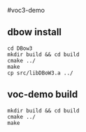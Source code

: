 #voc3-demo
## dbow install 
    cd DBow3
    mkdir build && cd build
    cmake ../
    make
    cp src/libDBoW3.a ../
## voc-demo build
    mkdir build && cd build
    cmake ../
    make
